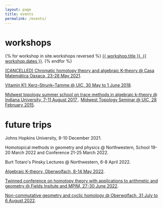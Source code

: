 ```yaml
---
layout: page
title: events
permalink: /events/
---
```


<h1>workshops</h1>

{% for workshop in site.workshops reversed %}
<a href="{{ workshop.url }}">{{ workshop.title }}, {{ workshop.dates }}</a>.
{% endfor %}

<a href="https://www.birs.ca/events/2021/5-day-workshops/21w5174">(CANCELLED)
Chromatic homotopy theory and algebraic K-theory @ Casa
Matemática Oaxaca, 23-28 May 2021</a>.

<a href="https://math.northwestern.edu/~antieau/vk1.html">Vitamin K1:
Kerz–Strunk–Tamme @ UIC, 30 May to 1 June 2018</a>.

<a href="https://math.northwestern.edu/~antieau/mtss-2017.html">
Midwest topology summer school on trace methods in algebraic k-theory @ Indiana University, 7-11 August 2017
</a>.

<a href="https://math.northwestern.edu/~antieau/mts-w2015.html">
Midwest Topology Seminar @ UIC, 28 February 2015</a>.


<h1>future trips</h1>

Johns Hopkins University, 8-10 December 2021.

Homotopical methods in geometry and physics @ Northwestern, School 19-20 March
2022 and Conference 21-25 March 2022.

Burt Totaro's Pinsky Lectures @ Northwestern, 6-8 April 2022.

<a href="https://www.mfo.de/occasion/2219/www_view">Algebraic K-theory,
Oberwolfach, 8-14
May 2022</a>.

<a href="https://www.mpim-bonn.mpg.de/node/10868">Twinned conference on
homotopy theory with applications to arithmetic and geometry @ Fields Insitute
and MPIM, 27-30 June 2022</a>.

<a href="https://www.mfo.de/occasion/2231/www_view">Non-commutative geometry
and cyclic homology @ Oberwolfach, 31 July to 6 August 2022</a>.
